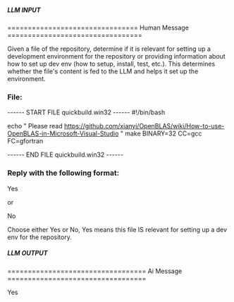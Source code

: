 ##### LLM INPUT #####
================================ Human Message =================================

Given a file of the repository, determine if it is relevant for setting up a development environment for the repository or providing information about how to set up dev env (how to setup, install, test, etc.). This determines whether the file's content is fed to the LLM and helps it set up the environment.

### File:
------ START FILE quickbuild.win32 ------
#!/bin/bash

echo " Please read https://github.com/xianyi/OpenBLAS/wiki/How-to-use-OpenBLAS-in-Microsoft-Visual-Studio "
make BINARY=32 CC=gcc FC=gfortran

------ END FILE quickbuild.win32 ------

### Reply with the following format:

<rel>Yes</rel>

or

<rel>No</rel>

Choose either Yes or No, Yes means this file IS relevant for setting up a dev env for the repository.

##### LLM OUTPUT #####
================================== Ai Message ==================================

<rel>Yes</rel>